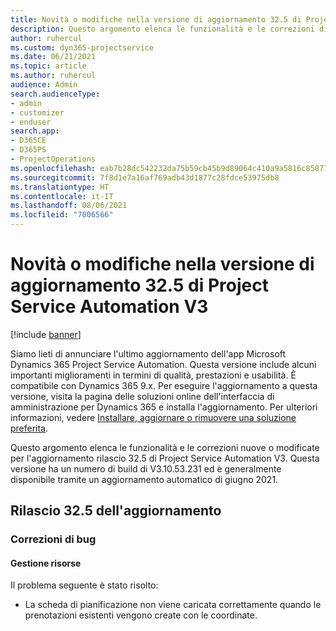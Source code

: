 ```yaml
---
title: Novità o modifiche nella versione di aggiornamento 32.5 di Project Service Automation V3
description: Questo argomento elenca le funzionalità e le correzioni disponibili nella versione di aggiornamento 32.5 di Project Service Automation V3.
author: ruhercul
ms.custom: dyn365-projectservice
ms.date: 06/21/2021
ms.topic: article
ms.author: ruhercul
audience: Admin
search.audienceType:
- admin
- customizer
- enduser
search.app:
- D365CE
- D365PS
- ProjectOperations
ms.openlocfilehash: eab7b28dc542232da75b59cb45b9d89064c410a9a5816c8587783140daf54f46
ms.sourcegitcommit: 7f8d1e7a16af769adb43d1877c28fdce53975db8
ms.translationtype: HT
ms.contentlocale: it-IT
ms.lasthandoff: 08/06/2021
ms.locfileid: "7006566"
---
```

# <a name="whats-new-or-changed-in-project-service-automation-update-release-325-v3"></a>Novità o modifiche nella versione di aggiornamento 32.5 di Project Service Automation V3

[!include [banner](../includes/psa-now-project-operations.md)]

Siamo lieti di annunciare l'ultimo aggiornamento dell'app Microsoft Dynamics 365 Project Service Automation. Questa versione include alcuni importanti miglioramenti in termini di qualità, prestazioni e usabilità. È compatibile con Dynamics 365 9.x. Per eseguire l'aggiornamento a questa versione, visita la pagina delle soluzioni online dell'interfaccia di amministrazione per Dynamics 365 e installa l'aggiornamento. Per ulteriori informazioni, vedere [Installare, aggiornare o rimuovere una soluzione preferita](/power-platform/admin/install-remove-preferred-solution).

Questo argomento elenca le funzionalità e le correzioni nuove o modificate per l'aggiornamento rilascio 32.5 di Project Service Automation V3. Questa versione ha un numero di build di V3.10.53.231 ed è generalmente disponibile tramite un aggiornamento automatico di giugno 2021.

## <a name="update-release-325"></a>Rilascio 32.5 dell'aggiornamento

### <a name="bug-fixes"></a>Correzioni di bug

#### <a name="resource-management"></a>Gestione risorse

Il problema seguente è stato risolto:

- La scheda di pianificazione non viene caricata correttamente quando le prenotazioni esistenti vengono create con le coordinate.

